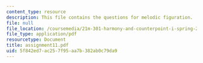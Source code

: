```yaml
---
content_type: resource
description: This file contains the questions for melodic figuration.
file: null
file_location: /coursemedia/21m-301-harmony-and-counterpoint-i-spring-2005/5f842ed7ac257f95aa7b382ab0c79da9_assignment11.pdf
file_type: application/pdf
resourcetype: Document
title: assignment11.pdf
uid: 5f842ed7-ac25-7f95-aa7b-382ab0c79da9
---
```

